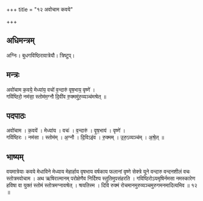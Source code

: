 +++
title = "१२ अवोचाम कवये"

+++
## अधिमन्त्रम्
अग्निः। बुधगविष्ठिरावात्रेयौ। त्रिष्टुप्।

## मन्त्रः
अवो॑चाम क॒वये॒ मेध्या॑य॒ वचो॑ व॒न्दारु॑ वृष॒भाय॒ वृष्णे॑ ।  
गवि॑ष्ठिरो॒ नम॑सा॒ स्तोम॑म॒ग्नौ दि॒वी॑व रु॒क्ममु॑रु॒व्यञ्च॑मश्रेत् ॥

## पदपाठः
अवो॑चाम । क॒वये॑ । मेध्या॑य । वचः॑ । व॒न्दारु॑ । वृ॒ष॒भाय॑ । वृष्णे॑ ।  
गवि॑ष्ठिरः । नम॑सा । स्तोम॑म् । अ॒ग्नौ । दि॒विऽइ॑व । रु॒क्मम् । उ॒रु॒ऽव्यञ्च॑म् । अ॒श्रे॒त् ॥

## भाष्यम्
वयमात्रेयाः कवये मेधाविने मेध्याय मेहार्हाय वृषभाय वर्षकाय फलानां वृष्णे सेक्त्रे यूने वन्दारु वन्दनशीलं वचः स्तोत्रमवोचाम । अथ ऋषिरात्मानम् परोक्षेणैव निर्दिश्य स्तुतिमुपसंहरति । गविष्ठिरोऽयमृषिर्नमसा नमस्कारेण हविषा वा युक्तं स्तोमं स्तोत्रमग्नावश्रेत् । श्रयतिस्म । दिवि रुक्मं रोचमानमुरुव्यञ्चमुरुगमनमादित्यमिव ॥ १२ ॥